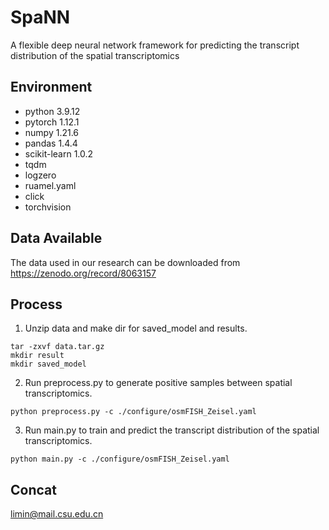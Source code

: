 # SpaNN
 
A flexible deep neural network framework for predicting the transcript distribution of the spatial transcriptomics

## Environment
- python 3.9.12
- pytorch 1.12.1
- numpy 1.21.6
- pandas 1.4.4
- scikit-learn 1.0.2
- tqdm
- logzero
- ruamel.yaml
- click
- torchvision

## Data Available
The data used in our research can be downloaded from https://zenodo.org/record/8063157


## Process
1. Unzip data and make dir for saved_model and results.
```
tar -zxvf data.tar.gz
mkdir result
mkdir saved_model
```

2. Run preprocess.py to generate positive samples between spatial transcriptomics.
```
python preprocess.py -c ./configure/osmFISH_Zeisel.yaml
```

3. Run main.py to train and predict the transcript distribution of the spatial transcriptomics.
```
python main.py -c ./configure/osmFISH_Zeisel.yaml
```

## Concat
limin@mail.csu.edu.cn

